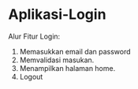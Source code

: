 # Aplikasi-Login

Alur Fitur Login:
1. Memasukkan email dan password
2. Memvalidasi masukan.
3. Menampilkan halaman home.
4. Logout

